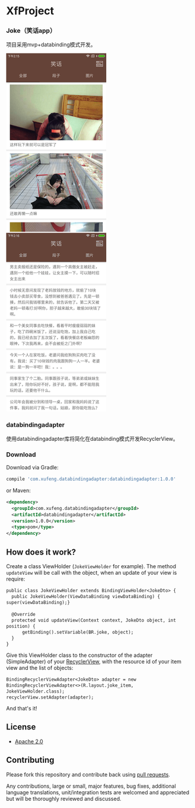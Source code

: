 # XfProject
### Joke（笑话app）
项目采用mvp+databinding模式开发。

![alt tag](images/image1.png)       ![alt tag](images/image2.png)

### databindingadapter
使用databindingadapter库将简化在databinding模式开发RecyclerView。

### Download

Download via Gradle:
```gradle
compile 'com.xufeng.databindingadapter:databindingadapter:1.0.0'
```

or Maven:
```xml
<dependency>
  <groupId>com.xufeng.databindingadapter</groupId>
  <artifactId>databindingadapter</artifactId>
  <version>1.0.0</version>
  <type>pom</type>
</dependency>
```

## How does it work?

Create a class ViewHolder (`JokeViewHolder` for example). The method `updateView` will be call with the object, when an update of your view is require:

    public class JokeViewHolder extends BindingViewHolder<JokeDto> {
      public JokeViewHolder(ViewDataBinding viewDataBinding) { super(viewDataBinding);}

      @Override
      protected void updateView(Context context, JokeDto object, int position) {
          getBinding().setVariable(BR.joke, object);
      }
    }

Give this ViewHolder class to the constructor of the adapter (SimpleAdapter) of your [RecyclerView](https://developer.android.com/reference/android/support/v7/widget/RecyclerView.html), with the resource id of your item view and the list of objects:

    BindingRecyclerViewAdapter<JokeDto> adapter = new BindingRecyclerViewAdapter<>(R.layout.joke_item, JokeViewHolder.class);
    recyclerView.setAdapter(adapter);

And that's it!

## License

* [Apache 2.0](http://www.apache.org/licenses/LICENSE-2.0.html)

## Contributing

Please fork this repository and contribute back using
[pull requests](https://github.com/xufengAndroid/XfProject).

Any contributions, large or small, major features, bug fixes, additional
language translations, unit/integration tests are welcomed and appreciated
but will be thoroughly reviewed and discussed.

